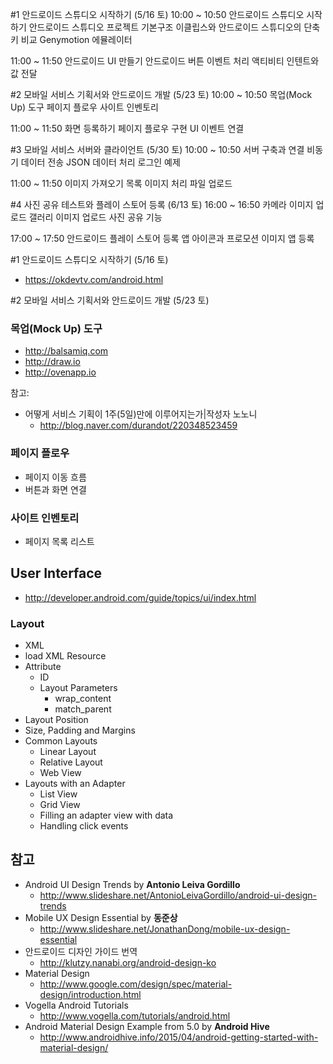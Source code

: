 #1 안드로이드 스튜디오 시작하기 (5/16 토)
10:00 ~ 10:50
안드로이드 스튜디오 시작하기
안드로이드 스튜디오 프로젝트 기본구조
이클립스와 안드로이드 스튜디오의 단축키 비교
Genymotion 에뮬레이터
 
11:00 ~ 11:50
안드로이드 UI 만들기
안드로이드 버튼 이벤트 처리
액티비티
인텐트와 값 전달

#2 모바일 서비스 기획서와 안드로이드 개발 (5/23 토)
10:00 ~ 10:50
목업(Mock Up) 도구
페이지 플로우
사이트 인벤토리

11:00 ~ 11:50
화면 등록하기
페이지 플로우 구현
UI 이벤트 연결

#3 모바일 서비스 서버와 클라이언트 (5/30 토)
10:00 ~ 10:50
서버 구축과 연결
비동기 데이터 전송
JSON 데이터 처리
로그인 예제

11:00 ~ 11:50
이미지 가져오기
목록 이미지 처리
파일 업로드

#4 사진 공유 테스트와 플레이 스토어 등록 (6/13 토)
16:00 ~ 16:50
카메라 이미지 업로드
갤러리 이미지 업로드
사진 공유 기능

17:00 ~ 17:50
안드로이드 플레이 스토어 등록
앱 아이콘과 프로모션 이미지
앱 등록


#1 안드로이드 스튜디오 시작하기 (5/16 토)
- https://okdevtv.com/android.html

#2 모바일 서비스 기획서와 안드로이드 개발 (5/23 토)

### 목업(Mock Up) 도구
- http://balsamiq.com
- http://draw.io
- http://ovenapp.io

참고: 
- 어떻게 서비스 기획이 1주(5일)만에 이루어지는가|작성자 노노니
  - http://blog.naver.com/durandot/220348523459


### 페이지 플로우
- 페이지 이동 흐름
- 버튼과 화면 연결

### 사이트 인벤토리
- 페이지 목록 리스트

## User Interface
- http://developer.android.com/guide/topics/ui/index.html

### Layout
- XML
- load XML Resource
- Attribute
  - ID
  - Layout Parameters
    - wrap_content
    - match_parent
- Layout Position
- Size, Padding and Margins
- Common Layouts
  - Linear Layout
  - Relative Layout
  - Web View
- Layouts with an Adapter
  - List View
  - Grid View
  - Filling an adapter view with data
  - Handling click events


## 참고
- Android UI Design Trends by **Antonio Leiva Gordillo**
  - http://www.slideshare.net/AntonioLeivaGordillo/android-ui-design-trends
- Mobile UX Design Essential by **동준상**
  - http://www.slideshare.net/JonathanDong/mobile-ux-design-essential
- 안드로이드 디자인 가이드 번역
  - http://klutzy.nanabi.org/android-design-ko
- Material Design
  - http://www.google.com/design/spec/material-design/introduction.html
- Vogella Android Tutorials
  - http://www.vogella.com/tutorials/android.html
- Android Material Design Example from 5.0 by **Android Hive**
  - http://www.androidhive.info/2015/04/android-getting-started-with-material-design/